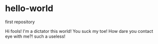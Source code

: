 # hello-world
first repository

Hi fools!
I'm a dictator this world!
You suck my toe!
How dare you contact eye with me?! such a useless!
